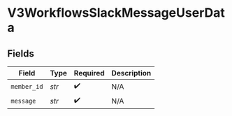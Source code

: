 # V3WorkflowsSlackMessageUserData


## Fields

| Field              | Type               | Required           | Description        |
| ------------------ | ------------------ | ------------------ | ------------------ |
| `member_id`        | *str*              | :heavy_check_mark: | N/A                |
| `message`          | *str*              | :heavy_check_mark: | N/A                |